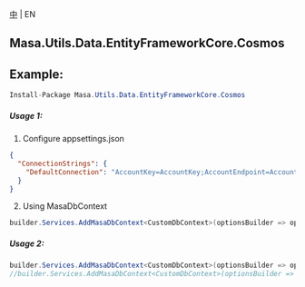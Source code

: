 [中](README.zh-CN.md) | EN

## Masa.Utils.Data.EntityFrameworkCore.Cosmos

## Example:

```c#
Install-Package Masa.Utils.Data.EntityFrameworkCore.Cosmos
```

##### Usage 1:

1. Configure appsettings.json

``` appsettings.json
{
  "ConnectionStrings": {
    "DefaultConnection": "AccountKey=AccountKey;AccountEndpoint=AccountEndpoint;Database=Database"//或"ConnectionString=ConnectionString;Database=Database"
  }
}
```

2. Using MasaDbContext

``` C#
builder.Services.AddMasaDbContext<CustomDbContext>(optionsBuilder => optionsBuilder.UseSoftDelete().UseCosmos());
```

##### Usage 2:

``` C#
builder.Services.AddMasaDbContext<CustomDbContext>(optionsBuilder => optionsBuilder.UseSoftDelete().UseCosmos($"{accountEndpoint}",$"{accountKey}",$"{databaseName}"));
//builder.Services.AddMasaDbContext<CustomDbContext>(optionsBuilder => optionsBuilder.UseSoftDelete().UseCosmos($"{connectionString}",$"{databaseName}"));
```